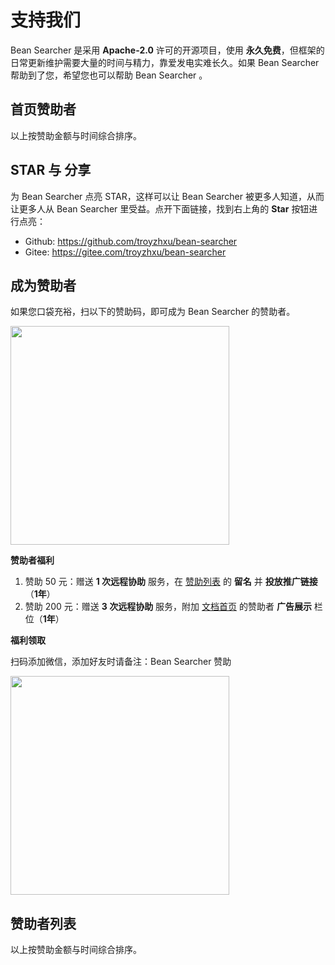 <script setup>
import DonateList from './.vitepress/theme/DonateList.vue'
import HomeSponsors from './.vitepress/theme/HomeSponsors.vue'
</script>

# 支持我们

Bean Searcher 是采用 **Apache-2.0** 许可的开源项目，使用 **永久免费**，但框架的日常更新维护需要大量的时间与精力，靠爱发电实难长久。如果 Bean Searcher 帮助到了您，希望您也可以帮助 Bean Searcher 。

## 首页赞助者

<HomeSponsors :showTitle="false" />

以上按赞助金额与时间综合排序。

## STAR 与 分享

为 Bean Searcher 点亮 STAR，这样可以让 Bean Searcher 被更多人知道，从而让更多人从 Bean Searcher 里受益。点开下面链接，找到右上角的 **Star** 按钮进行点亮：

* Github: https://github.com/troyzhxu/bean-searcher 
* Gitee: https://gitee.com/troyzhxu/bean-searcher

## 成为赞助者

如果您口袋充裕，扫以下的赞助码，即可成为 Bean Searcher 的赞助者。

<img src="/donation.png" width = "350" />

**赞助者福利**

1. 赞助 50 元：赠送 **1 次远程协助** 服务，在 [赞助列表](/support#赞助者列表) 的 **留名** 并 **投放推广链接**（**1年**）
3. 赞助 200 元：赠送 **3 次远程协助** 服务，附加 [文档首页](/) 的赞助者 **广告展示** 栏位（**1年**）

**福利领取**

扫码添加微信，添加好友时请备注：Bean Searcher 赞助

<img src="/mywx.png" width = "350" />

## 赞助者列表

<DonateList />

以上按赞助金额与时间综合排序。
